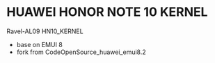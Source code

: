 # HUAWEI HONOR NOTE 10 KERNEL 

Ravel-AL09 HN10_KERNEL
- base on EMUI 8
- fork from CodeOpenSource_huawei_emui8.2
